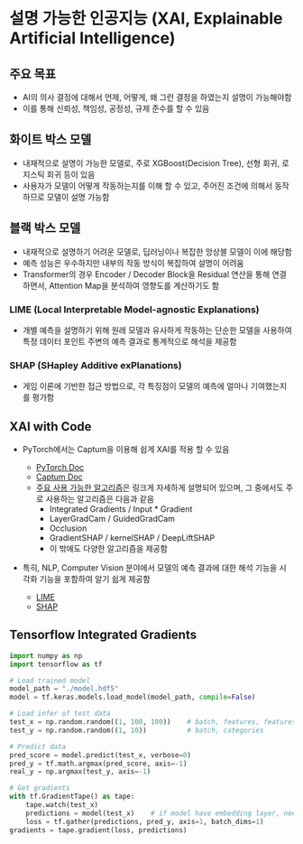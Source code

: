 # 설명 가능한 인공지능 (XAI, Explainable Artificial Intelligence)


## 주요 목표
- AI의 의사 결정에 대해서 언제, 어떻게, 왜 그런 결정을 하였는지 설명이 가능해야함
- 이를 통해 신뢰성, 책임성, 공정성, 규제 준수를 할 수 있음


## 화이트 박스 모델
- 내재적으로 설명이 가능한 모델로, 주로 XGBoost(Decision Tree), 선형 회귀, 로지스틱 회귀 등이 있음
- 사용자가 모델이 어떻게 작동하는지를 이해 할 수 있고, 주어진 조건에 의해서 동작하므로 모델이 설명 가능함


## 블랙 박스 모델
- 내재적으로 설명하기 어려운 모델로, 딥러닝이나 복잡한 앙상블 모델이 이에 해당함
- 예측 성능은 우수하지만 내부의 작동 방식이 복잡하여 설명이 어려움
- Transformer의 경우 Encoder / Decoder Block을 Residual 연산을 통해 연결하면서, Attention Map을 분석하여 영향도를 계산하기도 함

### LIME (Local Interpretable Model-agnostic Explanations)
- 개별 예측을 설명하기 위해 원래 모델과 유사하게 작동하는 단순한 모델을 사용하여 특정 데이터 포인트 주변의 예측 결과로 통계적으로 해석을 제공함

### SHAP (SHapley Additive exPlanations)
- 게임 이론에 기반한 접근 방법으로, 각 특징점이 모델의 예측에 얼마나 기여했는지를 평가함


## XAI with Code
- PyTorch에서는 Captum을 이용해 쉽게 XAI를 적용 할 수 있음
  - [PyTorch Doc](https://tutorials.pytorch.kr/recipes/recipes/Captum_Recipe.html)
  - [Captum Doc](https://captum.ai/docs/introduction)
  - [주요 사용 가능한 알고리즘](https://captum.ai/docs/algorithms_comparison_matrix#attribution-algorithm-comparison-matrix)은 링크게 자세하게 설명되어 있으며, 그 중에서도 주로 사용하는 알고리즘은 다음과 같음
    - Integrated Gradients / Input * Gradient
    - LayerGradCam / GuidedGradCam
    - Occlusion
    - GradientSHAP / kernelSHAP / DeepLiftSHAP
    - 이 밖에도 다양한 알고리즘을 제공함

- 특히, NLP, Computer Vision 분야에서 모델의 예측 결과에 대한 해석 기능을 시각화 기능을 포함하여 알기 쉽게 제공함
  - [LIME](https://github.com/marcotcr/lime)
  - [SHAP](https://shap.readthedocs.io/en/latest/index.html#)


## Tensorflow Integrated Gradients
```python
import numpy as np
import tensorflow as tf

# Load trained model
model_path = "./model.hdf5"
model = tf.keras.models.load_model(model_path, compile=False)

# Load infer of test data
test_x = np.random.random((1, 100, 100))    # batch, features, features
test_y = np.random.random((1, 10))          # batch, categories

# Predict data
pred_score = model.predict(test_x, verbose=0)
pred_y = tf.math.argmax(pred_score, axis=-1)
real_y = np.argmax(test_y, axis=-1)

# Get gradients
with tf.GradientTape() as tape:
    tape.watch(test_x)
    predictions = model(test_x)    # if model have embedding layer, need split model
    loss = tf.gather(predictions, pred_y, axis=1, batch_dims=1)
gradients = tape.gradient(loss, predictions)
```

